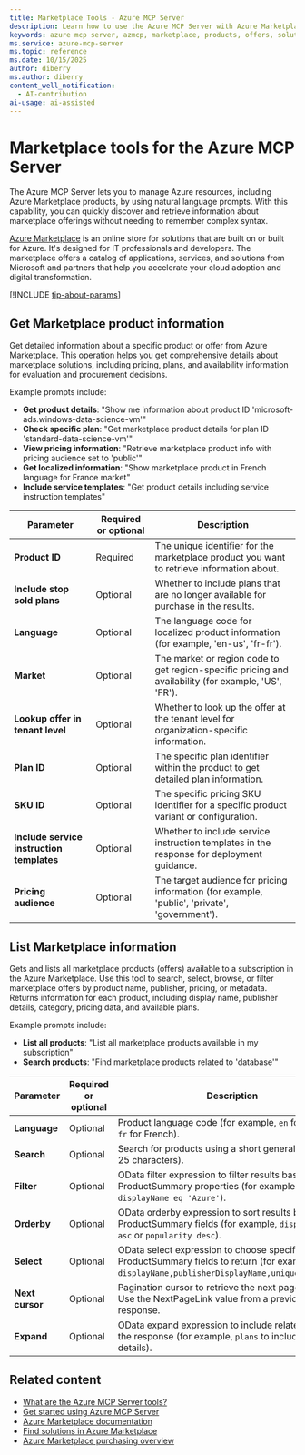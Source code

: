 ```yaml
---
title: Marketplace Tools - Azure MCP Server
description: Learn how to use the Azure MCP Server with Azure Marketplace to discover and manage marketplace products and offers.
keywords: azure mcp server, azmcp, marketplace, products, offers, solutions
ms.service: azure-mcp-server
ms.topic: reference
ms.date: 10/15/2025
author: diberry
ms.author: diberry
content_well_notification: 
  - AI-contribution
ai-usage: ai-assisted
---
```


# Marketplace tools for the Azure MCP Server

The Azure MCP Server lets you to manage Azure resources, including Azure Marketplace products, by using natural language prompts. With this capability, you can quickly discover and retrieve information about marketplace offerings without needing to remember complex syntax.

[Azure Marketplace](/azure/marketplace/) is an online store for solutions that are built on or built for Azure. It's designed for IT professionals and developers. The marketplace offers a catalog of applications, services, and solutions from Microsoft and partners that help you accelerate your cloud adoption and digital transformation.

[!INCLUDE [tip-about-params](../includes/tools/parameter-consideration.md)]

## Get Marketplace product information

<!--
azmcp marketplace productget --product-id --include-stop-sold-plans --language --market --lookup-offer-in-tenant-level --plan-id --sku-id --include-service-instruction-templates --partner-tenant-id --pricing-audience
-->

Get detailed information about a specific product or offer from Azure Marketplace. This operation helps you get comprehensive details about marketplace solutions, including pricing, plans, and availability information for evaluation and procurement decisions.

Example prompts include:

- **Get product details**: "Show me information about product ID 'microsoft-ads.windows-data-science-vm'"
- **Check specific plan**: "Get marketplace product details for plan ID 'standard-data-science-vm'"
- **View pricing information**: "Retrieve marketplace product info with pricing audience set to 'public'"
- **Get localized information**: "Show marketplace product in French language for France market"
- **Include service templates**: "Get product details including service instruction templates"

| Parameter | Required or optional | Description |
|-----------|-------------|-------------|
| **Product ID** | Required | The unique identifier for the marketplace product you want to retrieve information about. |
| **Include stop sold plans** | Optional | Whether to include plans that are no longer available for purchase in the results. |
| **Language** | Optional | The language code for localized product information (for example, 'en-us', 'fr-fr'). |
| **Market** | Optional | The market or region code to get region-specific pricing and availability (for example, 'US', 'FR'). |
| **Lookup offer in tenant level** | Optional | Whether to look up the offer at the tenant level for organization-specific information. |
| **Plan ID** | Optional | The specific plan identifier within the product to get detailed plan information. |
| **SKU ID** | Optional | The specific pricing SKU identifier for a specific product variant or configuration. |
| **Include service instruction templates** | Optional | Whether to include service instruction templates in the response for deployment guidance. |
| **Pricing audience** | Optional | The target audience for pricing information (for example, 'public', 'private', 'government'). |

## List Marketplace information

Gets and lists all marketplace products (offers) available to a subscription in the Azure Marketplace. Use this tool to search, select, browse, or filter marketplace offers by product name, publisher, pricing, or metadata. Returns information for each product, including display name, publisher details, category, pricing data, and available plans.

Example prompts include:

- **List all products**: "List all marketplace products available in my subscription"
- **Search products**: "Find marketplace products related to 'database'"

| Parameter |  Required or optional | Description |
|-----------------------|----------------------|-------------|
| **Language** |  Optional | Product language code (for example, `en` for English, `fr` for French). |
| **Search** |  Optional | Search for products using a short general term (up to 25 characters). |
| **Filter** |  Optional | OData filter expression to filter results based on ProductSummary properties (for example, `displayName eq 'Azure'`). |
| **Orderby** |  Optional | OData orderby expression to sort results by ProductSummary fields (for example, `displayName asc` or `popularity desc`). |
| **Select** |  Optional | OData select expression to choose specific ProductSummary fields to return (for example, `displayName,publisherDisplayName,uniqueProductId`). |
| **Next cursor** |  Optional | Pagination cursor to retrieve the next page of results. Use the NextPageLink value from a previous response. |
| **Expand** |  Optional | OData expand expression to include related data in the response (for example, `plans` to include plan details). |


## Related content

- [What are the Azure MCP Server tools?](index.md)
- [Get started using Azure MCP Server](../get-started.md)
- [Azure Marketplace documentation](/azure/marketplace/)
- [Find solutions in Azure Marketplace](/marketplace/find-solutions-azure-marketplace)
- [Azure Marketplace purchasing overview](/marketplace/purchasing-overview)
